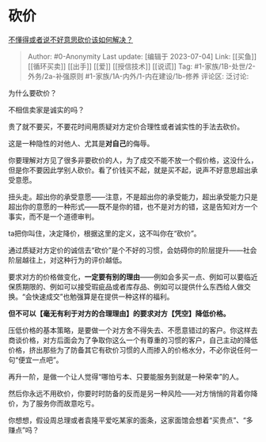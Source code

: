 # 砍价
[不懂得或者说不好意思砍价该如何解决？](https://www.zhihu.com/question/457999875/answer/1873307195)

> Author: #0-Anonymity
> Last update: [编辑于 2023-07-04]
> Link: [[买鱼]] [[循环买卖]] [[出手]] [[爱]] [[授信技术]] [[说谎]]
> Tag: #1-家族/1B-处世/2-外务/2a-补强原则 #1-家族/1A-内外/1-内在建设/1b-修养
> 评论区:
> 泛讨论:

为什么要砍价？

不相信卖家是诚实的吗？

贵了就不要买，不要花时间用质疑对方定价合理性或者诚实性的手法去砍价。

这是一种隐性的对他人、尤其是**对自己**的侮辱。

你要理解对方见了很多非要砍价的人，为了成交不能不放一个假价格，这没什么，但是你不要因此学别人砍价。看了价钱买不起，就是买不起，说声不好意思超出承受意愿。

扭头走。超出你的承受意愿——注意，不是超出你的承受能力，超出承受能力只是超出你的意愿的一种形式——既不是你的错，也不是对方的错，这是告知对方一个事实，而不是一个道德审判。

ta把你叫住，决定降价，根据这里的定义，这不叫你在“砍价”。

通过质疑对方定价的诚信去“砍价”是个不好的习惯，会妨碍你的阶层提升——社会阶层越往上，对这种行为的评价越低。

要求对方的价格做变化，**一定要有别的理由**——例如会多买一点、例如可以要临近保质期限的、例如可以接受瑕疵品或者库存品、例如可以提供什么东西给人做交换。“会快速成交”也勉强算是在提供一种这样的福利。

**但不可以【毫无有利于对方的合理理由】的要求对方【凭空】降低价格。**

压低价格的基本策略，是要做一个对方舍不得失去、不愿意错过的客户。你这样去商谈价格，对方后面会为了争取你这么一个有尊重的习惯的客户，自己主动的降低价格，挤出那些为了防备其它有砍价习惯的人而掺入的价格水分，不必你说任何一句“便宜一点吧”。

再升一阶，是做一个让人觉得“哪怕亏本、只要能服务到就是一种荣幸”的人。

然后你永远不用砍价，你要时时防备的反而是另一种风险——对方悄悄的背着你降价，为了服务你而故意吃亏。

你想想，假设周总理或者袁隆平爱吃某家的面条，这家面馆会想着“买贵点”、“多赚点”吗？